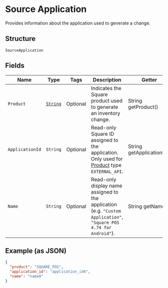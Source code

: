 
# Source Application

Provides information about the application used to generate a change.

## Structure

`SourceApplication`

## Fields

| Name | Type | Tags | Description | Getter |
|  --- | --- | --- | --- | --- |
| `Product` | [`String`](/doc/models/product.md) | Optional | Indicates the Square product used to generate an inventory change. | String getProduct() |
| `ApplicationId` | `String` | Optional | Read-only Square ID assigned to the application. Only used for<br>[Product](#type-product) type `EXTERNAL_API`. | String getApplicationId() |
| `Name` | `String` | Optional | Read-only display name assigned to the application<br>(e.g. `"Custom Application"`, `"Square POS 4.74 for Android"`). | String getName() |

## Example (as JSON)

```json
{
  "product": "SQUARE_POS",
  "application_id": "application_id4",
  "name": "name0"
}
```

